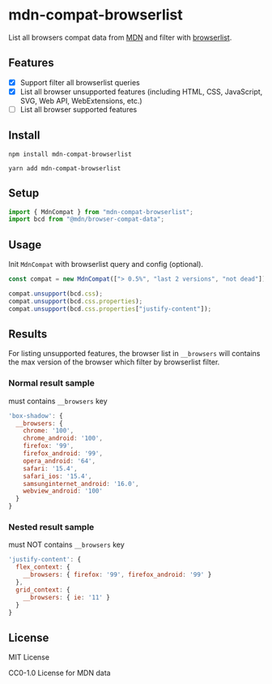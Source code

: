 # mdn-compat-browserlist

List all browsers compat data from [MDN](https://developer.mozilla.org/) and filter with [browserlist](https://github.com/browserslist/browserslist).

## Features

- [x] Support filter all browserlist queries
- [x] List all browser unsupported features (including HTML, CSS, JavaScript, SVG, Web API, WebExtensions, etc.)
- [ ] List all browser supported features

## Install

```
npm install mdn-compat-browserlist
```

```
yarn add mdn-compat-browserlist
```

## Setup

```js
import { MdnCompat } from "mdn-compat-browserlist";
import bcd from "@mdn/browser-compat-data";
```

## Usage

Init `MdnCompat` with browserlist query and config (optional).

```js
const compat = new MdnCompat(["> 0.5%", "last 2 versions", "not dead"]);

compat.unsupport(bcd.css);
compat.unsupport(bcd.css.properties);
compat.unsupport(bcd.css.properties["justify-content"]);
```

## Results

For listing unsupported features, the browser list in `__browsers` will contains the max version of the browser which filter by browserlist filter.

### Normal result sample

must contains `__browsers` key

```js
'box-shadow': {
  __browsers: {
    chrome: '100',
    chrome_android: '100',
    firefox: '99',
    firefox_android: '99',
    opera_android: '64',
    safari: '15.4',
    safari_ios: '15.4',
    samsunginternet_android: '16.0',
    webview_android: '100'
  }
}
```

### Nested result sample

must NOT contains `__browsers` key

```js
'justify-content': {
  flex_context: {
    __browsers: { firefox: '99', firefox_android: '99' }
  },
  grid_context: {
    __browsers: { ie: '11' }
  }
}
```

## License

MIT License

CC0-1.0 License for MDN data

